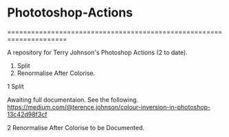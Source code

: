 # Phototoshop-Actions
=====================================================================

A repository for Terry Johnson's Photoshop Actions (2 to date).

1. Split
2. Renormalise After Colorise.

1 Split

Awaiting full documentaion. See the following.
https://medium.com/@terence.johnson/colour-inversion-in-photoshop-13c42d98f3cf

2 Renormalise After Colorise to be Documented.

